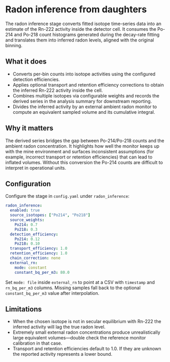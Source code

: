 # Radon inference from daughters

The radon inference stage converts fitted isotope time-series data into an
estimate of the Rn-222 activity inside the detector cell. It consumes the
Po-214 and Po-218 count histograms generated during the decay-rate fitting and
translates them into inferred radon levels, aligned with the original binning.

## What it does

* Converts per-bin counts into isotope activities using the configured
  detection efficiencies.
* Applies optional transport and retention efficiency corrections to obtain the
  inferred Rn-222 activity inside the cell.
* Combines multiple isotopes via configurable weights and records the derived
  series in the analysis summary for downstream reporting.
* Divides the inferred activity by an external ambient radon monitor to compute
  an equivalent sampled volume and its cumulative integral.

## Why it matters

The derived series bridges the gap between Po-214/Po-218 counts and the
ambient radon concentration. It highlights how well the monitor keeps up with
the mine environment and surfaces inconsistent assumptions (for example,
incorrect transport or retention efficiencies) that can lead to inflated
volumes. Without this conversion the Po-214 counts are difficult to interpret
in operational units.

## Configuration

Configure the stage in `config.yaml` under `radon_inference`:

```yaml
radon_inference:
  enabled: true
  source_isotopes: ["Po214", "Po218"]
  source_weights:
    Po214: 0.7
    Po218: 0.3
  detection_efficiency:
    Po214: 0.12
    Po218: 0.10
  transport_efficiency: 1.0
  retention_efficiency: 1.0
  chain_correction: none
  external_rn:
    mode: constant
    constant_bq_per_m3: 80.0
```

Set `mode: file` inside `external_rn` to point at a CSV with `timestamp` and
`rn_bq_per_m3` columns. Missing samples fall back to the optional
`constant_bq_per_m3` value after interpolation.

## Limitations

* When the chosen isotope is not in secular equilibrium with Rn-222 the
  inferred activity will lag the true radon level.
* Extremely small external radon concentrations produce unrealistically large
  equivalent volumes—double check the reference monitor calibration in that
  case.
* Transport and retention efficiencies default to 1.0. If they are unknown the
  reported activity represents a lower bound.
